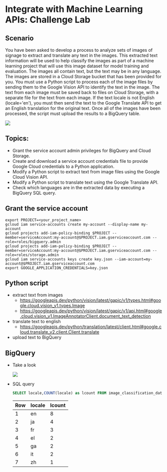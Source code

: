 # Integrate with Machine Learning APIs: Challenge Lab

## Scenario
You have been asked to develop a process to analyze sets of images of signage to extract and translate any text in the images. This extracted text information will be used to help classify the images as part of a machine learning project that will use this image dataset for model training and evaluation. The images all contain text, but the text may be in any language. The images are stored in a Cloud Storage bucket that has been provided for you.
You must use a Python script to process each of the image files by sending them to the Google Vision API to identify the text in the image. The text from each image must be saved back to files on Cloud Storage, with a separate file for the text from each image. If the text locale is not English (locale='en'), you must then send the text to the Google Translate API to get an English translation for the original text. Once all of the images have been processed, the script must upload the results to a BigQuery table.

![](https://cdn.qwiklabs.com/kycp4xbmAC9zE7Eufr48Q31ubz7DvPFfoYCIEIMBgAs%3D)

## Topics:
* Grant the service account admin privileges for BigQuery and Cloud Storage.
* Create and download a service account credentials file to provide Google Cloud credentials to a Python application.
* Modify a Python script to extract text from image files using the Google Cloud Vision API.
* Modify a Python script to translate text using the Google Translate API.
* Check which languages are in the extracted data by executing a BigQuery SQL query.

## Grant the service account
```
export PROJECT=<your_project_name>
gcloud iam service-accounts create my-account --display-name my-account
gcloud projects add-iam-policy-binding $PROJECT --member=serviceAccount:my-account@$PROJECT.iam.gserviceaccount.com --role=roles/bigquery.admin
gcloud projects add-iam-policy-binding $PROJECT --member=serviceAccount:my-account@$PROJECT.iam.gserviceaccount.com --role=roles/storage.admin
gcloud iam service-accounts keys create key.json --iam-account=my-account@$PROJECT.iam.gserviceaccount.com
export GOOGLE_APPLICATION_CREDENTIALS=key.json
```

## Python script
* extract text from images
    * https://googleapis.dev/python/vision/latest/gapic/v1/types.html#google.cloud.vision_v1.types.Image
    * https://googleapis.dev/python/vision/latest/gapic/v1/api.html#google.cloud.vision_v1.ImageAnnotatorClient.document_text_detection
* translate text to english
    * https://googleapis.dev/python/translation/latest/client.html#google.cloud.translate_v2.client.Client.translate
* upload text to BigQuery

## BigQuery
* Take a look

  ![](https://i.imgur.com/8wPrysa.png)

* SQL query
  ```sql
  SELECT locale,COUNT(locale) as lcount FROM image_classification_dataset.image_text_detail GROUP BY locale ORDER BY lcount DESC
  ```

  Row | locale | lcount
  ----| ------ | ------
  1 | en | 8
  2 | ja | 4
  3 | fr | 3
  4 | el | 2
  5 | ga | 2
  6 | it | 2
  7 | zh | 1
